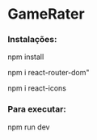 # GameRater

### Instalações:
npm install

npm i react-router-dom"

npm i react-icons


### Para executar:
npm run dev
